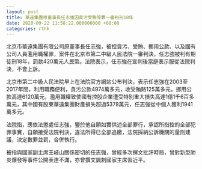 ```yaml
---
layout: post
title: 華遠集團原董事長任志強因貪污受賄等罪一審判刑18年
date: 2020-09-22 11:58:22.000000000 +08:00
categories: rthk
---
```


北京市華遠集團有限公司原董事長任志強，被控貪污、受賄、挪用公款、以及國有公司人員濫用職權罪，案件在北京市第二中級人民法院一審判決，任志強被判有期徒刑18年，罰款420萬元人民幣。法院表示，任志強在宣判後當庭表示服從法院判決，不會上訴。

北京市第二中級人民法院早上在法院官方網站公布判決，表示任志強在2003至2017年間，利用職務便利，貪污公款4974萬多元，收受賄賂125萬多元，挪用公款高達6120萬元，濫用職權致使國有控股企業遭受特別重大損失高達1億1千6百多萬元，其中國有股東華遠集團財產損失超過5378萬元，任志強從中個人獲利1941萬多元。

法院指，應依法懲處任志強，鑒於他自願如實供述全部罪行，承認所指控的全部犯罪事實，自願接受法院判決，違法所得已全部追繳，法院採納公訴機關的量刑建議，決定數罪並罰，合併執行。

被指與國家副主席王岐山關係密切的任志強，曾經多次撰文批評時局，曾對新型肺炎爆發等事件公開表達不滿，亦曾撰文諷刺國家主席習近平。
